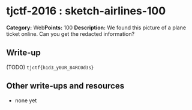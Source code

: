 # tjctf-2016 : sketch-airlines-100

**Category:** Web**Points:** 100
**Description:** We found this picture of a plane ticket online. Can you get the redacted information?

## Write-up

(TODO)
`tjctf{h1d3_y0UR_84RC0d3s}`

## Other write-ups and resources

* none yet
